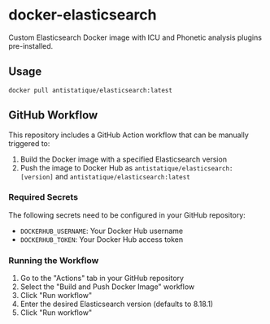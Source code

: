 # docker-elasticsearch

Custom Elasticsearch Docker image with ICU and Phonetic analysis plugins pre-installed.

## Usage

```
docker pull antistatique/elasticsearch:latest
```

## GitHub Workflow

This repository includes a GitHub Action workflow that can be manually triggered to:
1. Build the Docker image with a specified Elasticsearch version
2. Push the image to Docker Hub as `antistatique/elasticsearch:[version]` and `antistatique/elasticsearch:latest`

### Required Secrets

The following secrets need to be configured in your GitHub repository:
- `DOCKERHUB_USERNAME`: Your Docker Hub username
- `DOCKERHUB_TOKEN`: Your Docker Hub access token

### Running the Workflow

1. Go to the "Actions" tab in your GitHub repository
2. Select the "Build and Push Docker Image" workflow
3. Click "Run workflow"
4. Enter the desired Elasticsearch version (defaults to 8.18.1)
5. Click "Run workflow"

